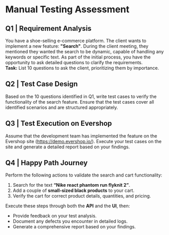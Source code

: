 # Manual Testing Assessment

## Q1 | Requirement Analysis
You have a shoe-selling e-commerce platform. The client wants to implement a new feature: **"Search"**. During the client meeting, they mentioned they wanted the search to be dynamic, capable of handling any keywords or specific text. As part of the initial process, you have the opportunity to ask detailed questions to clarify the requirements.  
**Task:** List 10 questions to ask the client, prioritizing them by importance.



## Q2 | Test Case Design
Based on the 10 questions identified in Q1, write test cases to verify the functionality of the search feature. Ensure that the test cases cover all identified scenarios and are structured appropriately.



## Q3 | Test Execution on Evershop
Assume that the development team has implemented the feature on the Evershop site (https://demo.evershop.io/). Execute your test cases on the site and generate a detailed report based on your findings.



## Q4 | Happy Path Journey
Perform the following actions to validate the search and cart functionality:
1. Search for the text **“Nike react phantom run flyknit 2”**.
2. Add a couple of **small-sized black products** to your cart.
3. Verify the cart for correct product details, quantities, and pricing.

Execute these steps through both the **API** and the **UI**, then:
- Provide feedback on your test analysis.
- Document any defects you encounter in detailed logs.
- Generate a comprehensive report based on your findings.


